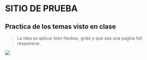 # SITIO DE PRUEBA

## Practica de los temas visto en clase
> La idea es aplicar bien flexbox, grids y que sea una pagina full responsive.


[![](https://www.amautaspanish.com/blog/wp-content/uploads/2015/10/translations-of-the-word-ok-2.jpg)](https://www.amautaspanish.com/blog/wp-content/uploads/2015/10/translations-of-the-word-ok-2.jpg)